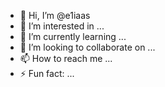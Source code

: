 - 👋 Hi, I’m @e1iaas
- 👀 I’m interested in ...
- 🌱 I’m currently learning ...
- 💞️ I’m looking to collaborate on ...
- 📫 How to reach me ...
- ⚡ Fun fact: ...

<!---
e1iaas/e1iaas is a ✨ special ✨ repository because its `README.md` (this file) appears on your GitHub profile.
You can click the Preview link to take a look at your changes.
--->
